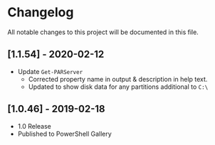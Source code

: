 # Changelog

All notable changes to this project will be documented in this file.

## [1.1.54] - 2020-02-12

- Update `Get-PARServer`
  - Corrected property name in output & description in help text.
  - Updated to show disk data for any partitions additional to `C:\`

## [1.0.46] - 2019-02-18

- 1.0 Release
- Published to PowerShell Gallery
